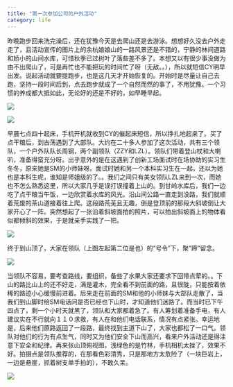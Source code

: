 ```yaml
---
title: "第一次参加公司的户外活动"
category: life
---
```


昨晚跑步回来洗完澡后，还在犹豫今天是去爬山还是去游泳。想想好久没去户外走走了，且活动宣传的图片上的余杭娘娘山的一路风景还是不错的，宁静的林间道路和娇小的山间水库，可惜秋季已过树叶了落些差不多了。本想又以有很少事没做为由不出爬山了，可是再忙也不能把玩的时间忙了呀（无敌。。），所以就短信CY明早出发。说起活动就要提跑步，也是这几天才开始恢复的。开始时是尽量让自己去跑，坚持一段时间后到，点去跑步就成了一个自然而然的事了，不用犹豫。一个习惯的养成都大抵如此，无论好的还是不好的，如早睡早起。

<!--more-->

![](http://hiphotos.baidu.com/maxint/pic/item/f4d05b38e5aa1c8fd7622523.jpg) 

![](http://hiphotos.baidu.com/maxint/pic/item/40aeadc25598d678e7dd3b23.jpg) 

早晨七点四十起床，手机开机就收到CY的催起床短信，所以挣扎地起来了。买了点干粮后，到古荡遇到了大部队。大约在二十多人参加了这次活动，共有三个领队，一个户外队队长周钢，两个副领队（ZZY和LZL）。领队们带着登山杖和大喇叭，准备得蛮充分呀。出乎意外的是在这遇到了创新工场面试时在场协助的实习生冬冬，原来她是SM的小师妹呀。面试时她和另一个本科实习生在一起，还以为她也是本科生呢，谁知是师姐级的了。。我们之间只有美女领队LZL来到一次，而她也不怎么熟悉这里，所以大家几乎是误打误撞着上山的。到甘岭水库后，我们一边吃了点干粮当午饭，一边欣赏着水库的风光。沿山间公路一直走到没路，我们就顺着荒废的茶山道接着往上爬。这段路荒芜且无趣，倒是登顶前的那段大斜坡倒让大家开心了一阵。突然想起了一张沿着斜坡面拍的照片，可以拍出斜坡面上的物体看似都倾斜的效果，于是就亲手实践了一把。

![](http://hiphotos.baidu.com/maxint/pic/item/f52341cc0ea5d95d00e928ad.jpg) 

终于到山顶了，大家在领队（上图左起第二位是也）的“号令”下，聚“蹄”留念。

![](http://hiphotos.baidu.com/maxint/pic/item/2cfd738f886e5cb7503d92ab.jpg) 

当领队不容易，要考查路线，要组织，备些了水果大家还要求下回带点荤的。。下山的路比山上的还不好走，满是灌木，完全看不到前面的路，且很陡，只能按着依稀的路迹小心缓慢前进着。后来走在前面的SM和他的小师妹与大部队走散了，当我们到山脚时给SM电话问是否已经也下山时，才知道他们迷路了。而当时已下午四点了，剩一个小时天就黑了，领队和大家都着急了。有人筹划着准备手电，有人建议实在不行就向１１０求救，有人在和他们电话联系，情况有点紧张。幸运地是，后来他们原路返回了一段路，最终找到主道下山了，大家也都松了一口气。领队对他们的行为有点生气，同时又为他们安全下山而高兴，看来户外活动还是得注意下安全和纪律。再来张山顶俯视图，浅绿色的是竹林，手机相机太挫了，效果不好。拍摄点是领队推荐的，在那看色彩清秀，只是那地方太危险了（一块巨岩上，一边是悬崖，抓着树支单手拍的），不敢久呆。

![](http://hiphotos.baidu.com/maxint/pic/item/02cd2a9535b5f906d3135e27.jpg)

